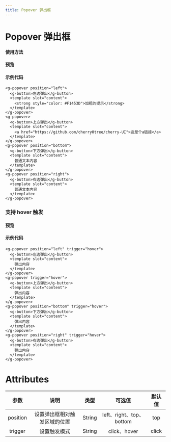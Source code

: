 ```yaml
---
title: Popover 弹出框
---
```

# Popover 弹出框

**使用方法**

#### 预览

<ClientOnly>
<popover-demo-1></popover-demo-1>
</ClientOnly>

#### 示例代码

```vue
<g-popover position="left">
  <g-button>左边弹出</g-button>
  <template slot="content">
    <strong style="color: #F1453D">加粗的提示</strong>
  </template>
</g-popover>
<g-popover>
  <g-button>上方弹出</g-button>
  <template slot="content">
    <a href="https://github.com/cherry0tree/cherry-UI">这是个a链接</a>
  </template>
</g-popover>
<g-popover position="bottom">
  <g-button>下方弹出</g-button>
  <template slot="content">
    普通文本内容
  </template>
</g-popover>
<g-popover position="right">
  <g-button>右边弹出</g-button>
  <template slot="content">
    普通文本内容
  </template>
</g-popover>
```

### 支持 hover 触发

#### 预览

<ClientOnly>
<popover-demo-2></popover-demo-2>
</ClientOnly>

#### 示例代码

```vue
<g-popover position="left" trigger="hover">
  <g-button>左边弹出</g-button>
  <template slot="content">
    弹出内容
  </template>
</g-popover>
<g-popover trigger="hover">
  <g-button>上方弹出</g-button>
  <template slot="content">
    弹出内容
  </template>
</g-popover>
<g-popover position="bottom" trigger="hover">
  <g-button>下方弹出</g-button>
  <template slot="content">
    弹出内容
  </template>
</g-popover>
<g-popover position="right" trigger="hover">
  <g-button>右边弹出</g-button>
  <template slot="content">
    弹出内容
  </template>
</g-popover>
```

# Attributes
|参数| 说明 |  类型  | 可选值 | 默认值 |
| :-------------: |:-------------:| :-----:|:-----:|:-----:|
|position| 设置弹出框相对触发区域的位置 | String |left、right、top、bottom| top
|trigger| 设置触发模式 | String |click、hover|click